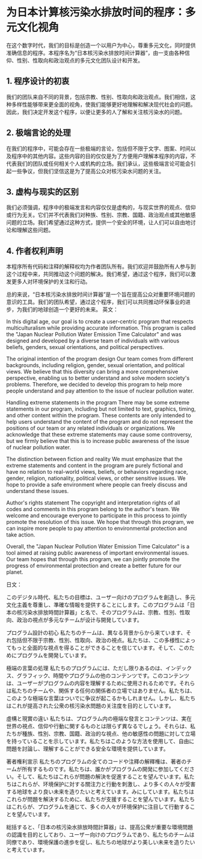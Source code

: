 # 为日本计算核污染水排放时间的程序：多元文化视角


在这个数字时代，我们的目标是创造一个以用户为中心，尊重多元文化，同时提供准确信息的程序。本程序名为“日本核污染水排放时间计算器”，由一支由各种信仰、性别、性取向和政治观点的多元文化团队设计和开发。

## 1. 程序设计的初衷

我们的团队来自不同的背景，包括宗教、性别、性取向和政治观点。我们相信，这种多样性能够带来更全面的视角，使我们能够更好地理解和解决现代社会的问题。因此，我们决定开发这个程序，以便让更多的人了解和关注核污染水的问题。

## 2. 极端言论的处理

在我们的程序中，可能会存在一些极端的言论，包括但不限于文字、图案、时间以及程序中的其他内容。这些内容的目的仅仅是为了方便用户理解本程序的内容，不代表我们的团队或任何相关个人或机构的立场。我们承认，这些极端言论可能会引起一些争议，但我们坚信这是为了提高公众对核污染水问题的关注。

## 3. 虚构与现实的区别

我们必须强调，程序中的极端发言和内容仅仅是虚构的，与现实世界的观点、信仰或行为无关。它们并不代表我们对种族、性别、宗教、国籍、政治观点或其他敏感问题的立场。我们希望通过这种方式，提供一个安全的环境，让人们可以自由地讨论和理解这些问题。

## 4. 作者权利声明

本程序所有代码和注释的解释权均为作者团队所有。我们欢迎并鼓励所有人参与到这个过程中来，共同推动这个问题的解决。我们希望，通过这个程序，我们可以激发更多人对环境保护的关注和行动。

总的来说，“日本核污染水排放时间计算器”是一个旨在提高公众对重要环境问题的意识的工具。我们的团队希望，通过这个程序，我们可以共同推动环保事业的进步，为我们的地球创造一个更好的未来。
英文：

In this digital age, our goal is to create a user-centric program that respects multiculturalism while providing accurate information. This program is called the "Japan Nuclear Pollution Water Emission Time Calculator" and was designed and developed by a diverse team of individuals with various beliefs, genders, sexual orientations, and political perspectives.

The original intention of the program design
Our team comes from different backgrounds, including religion, gender, sexual orientation, and political views. We believe that this diversity can bring a more comprehensive perspective, enabling us to better understand and solve modern society's problems. Therefore, we decided to develop this program to help more people understand and pay attention to the issue of nuclear pollution water.

Handling extreme statements in the program
There may be some extreme statements in our program, including but not limited to text, graphics, timing, and other content within the program. These contents are only intended to help users understand the content of the program and do not represent the positions of our team or any related individuals or organizations. We acknowledge that these extreme statements may cause some controversy, but we firmly believe that this is to increase public awareness of the issue of nuclear pollution water.

The distinction between fiction and reality
We must emphasize that the extreme statements and content in the program are purely fictional and have no relation to real-world views, beliefs, or behaviors regarding race, gender, religion, nationality, political views, or other sensitive issues. We hope to provide a safe environment where people can freely discuss and understand these issues.

Author's rights statement
The copyright and interpretation rights of all codes and comments in this program belong to the author's team. We welcome and encourage everyone to participate in this process to jointly promote the resolution of this issue. We hope that through this program, we can inspire more people to pay attention to environmental protection and take action.

Overall, the "Japan Nuclear Pollution Water Emission Time Calculator" is a tool aimed at raising public awareness of important environmental issues. Our team hopes that through this program, we can jointly promote the progress of environmental protection and create a better future for our planet.

日文：

このデジタル時代、私たちの目標は、ユーザー向けのプログラムを創造し、多元文化主義を尊重し、準確な情報を提供することにします。このプログラムは「日本の核污染水排放時間計算器」と名で、そのプログラムは、宗教、性別、性取向、政治の視点が多元なチームが设计与開発しています。

プログラム設計の初心
私たちのチームは、異なる背景からから来ています、それ包括但不限于宗教、性別、性取向、政治の視点。私たちは、この多様性によってもっと全面的な視点を得ることができることを信じています。そして、このためにプログラムを開発しています。

極端の言葉の処理
私たちのプログラムには、ただし限りあるのは、インデックス、グラフィック、時間やプログラムの他のコンテンツです。このコンテンツは、ユーザーがプログラムの内容を理解するために使用されるためです。それらは私たちのチームや、関係する任何の関係者の立場ではありません。私たちは、このような極端な言葉はついでに争议が起こるかもしれません。しかし、私たちはこれが提高された公衆の核污染水問題の关注度を目的としています。

虛構と現實の違い
私たちは、プログラム内の極端な發言とコンテンツは、実在世界の視点、信仰や行動に関するものとは限らず異なるでしょう。それらは、私たちが種族、性別、宗教、国籍、政治的な視点、他の敏感性の問題に対して立場を持っていることを示しています。私たちはこのような方法を使用して、自由に問題を討論し、理解することができる安全な環境を提供しています。

著者権利宣示
私たちのプログラムの全てのコードや注釋の解釋権は、著者のチームが所有するものです。私たちは、誰かがプログラムの開発に参加してください。そして、私たちはこれらが問題の解決を促進することを望んでいます。私たちはこれらが、环境保护に対する關注力と行動を刺激し、より多くの人々が受害する地球をより良い未来を造りたいと考えています。みにしています。私たちはこれらが問題を解決するために、私たちが支援することを望んでいます。私たちはこれらが、プログラムを通じて、多くの人々が环境保护に注目して行動することを望んでいます。

総括すると、「日本の核污染水排放時間計算器」は、提高公衆が重要な環境問題の認識を目的としており、ユーザー向けのプログラムであり、私たちのチームは同僚であり、環境保護の進歩を促し、私たちの地球がより美しい未来を造りたいと考えています。
